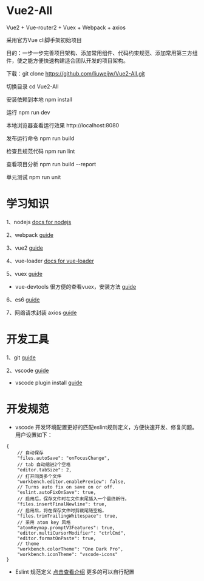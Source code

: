 # Vue2-All
Vue2 + Vue-router2 + Vuex + Webpack + axios

采用官方Vue cli脚手架初始项目

目的：一步一步完善项目架构、添加常用组件、代码约束规范、添加常用第三方组件，使之能方便快速构建适合团队开发的项目架构。

下载：git clone https://github.com/liuweijw/Vue2-All.git

切换目录 cd Vue2-All

安装依赖到本地 npm install

运行 npm run dev

本地浏览器查看运行效果 http://localhost:8080

发布运行命令 npm run build

检查且规范代码 npm run lint

查看项目分析 npm run build --report

单元测试 npm run unit

# 学习知识
1、nodejs [docs for nodejs](http://www.runoob.com/nodejs/nodejs-tutorial.html)

2、webpack [guide](http://vuejs-templates.github.io/webpack/)

3、vue2 [guide](https://cn.vuejs.org/v2/guide/index.html)

4、vue-loader [docs for vue-loader](http://vuejs.github.io/vue-loader)

5、vuex [guide](https://vuex.vuejs.org/zh-cn/)

- vue-devtools 很方便的查看vuex，安装方法 [guide](https://github.com/liuweijw/Vue2-All/blob/master/VUE_DEV.md)

6、es6 [guide](http://es6.ruanyifeng.com/)

7、网络请求封装 axios [guide](https://github.com/axios/axios)

# 开发工具
1、git [guide](http://www.runoob.com/git/git-tutorial.html)

2、vscode [guide](https://code.visualstudio.com/)

- vscode plugin install [guide](https://github.com/liuweijw/Vue2-All/blob/master/VSCODE.md)

# 开发规范

- vscode 开发环境配置更好的匹配eslint规则定义，方便快速开发、修复问题。 用户设置如下：
```
{
    // 自动保存
    "files.autoSave": "onFocusChange",
    // tab 自动缩进2个空格
    "editor.tabSize": 2,
    // 打开同类多个文件
    "workbench.editor.enablePreview": false,
    // Turns auto fix on save on or off.
    "eslint.autoFixOnSave": true,
    // 启用后，保存文件时在文件末尾插入一个最终新行。
    "files.insertFinalNewline": true,
    // 启用后，将在保存文件时剪裁尾随空格。
    "files.trimTrailingWhitespace": true,
    // 采用 atom key 风格
    "atomKeymap.promptV3Features": true,
    "editor.multiCursorModifier": "ctrlCmd",
    "editor.formatOnPaste": true,
    // theme
    "workbench.colorTheme": "One Dark Pro",
    "workbench.iconTheme": "vscode-icons"
}
```
- Eslint 规范定义 [点击查看介绍](.eslintrc.js) 更多的可以自行配置

